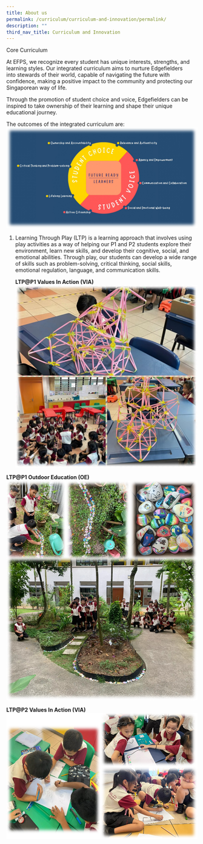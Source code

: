 ```yaml
---
title: About us
permalink: /curriculum/curriculum-and-innovation/permalink/
description: ""
third_nav_title: Curriculum and Innovation
---
```

Core Curriculum

At EFPS, we recognize every student has unique interests, strengths, and learning styles.  Our integrated curriculum aims to nurture Edgefielders into&nbsp;stewards of their world, capable of navigating the future with confidence, making a positive impact to the community and protecting our Singaporean way of life.

Through the promotion of student choice and voice, Edgefielders can be inspired to take ownership of their learning and shape their unique educational journey.

The outcomes of the integrated curriculum are:
![](/images/curriculuminnovation1.png)

1.	Learning Through Play (LTP) is a learning approach that involves using play activities as a way of helping our P1 and P2 students explore their environment, learn new skills, and develop their cognitive, social, and emotional abilities.  Through play, our students can develop a wide range of skills such as problem-solving, critical thinking, social skills, emotional regulation, language, and communication skills.

     **LTP@P1 Values In Action (VIA)**
![](/images/curriculuminnovation2.jpg)

  
 **LTP@P1 Outdoor Education (OE)**
 ![](/images/curriculuminnovation%203.png)
 
**LTP@P2 Values In Action (VIA)**
![](/images/curriculuminnovation%204.png)